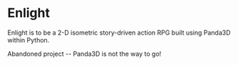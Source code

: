 # Enlight

Enlight is to be a 2-D isometric story-driven action RPG built using Panda3D within Python.

Abandoned project -- Panda3D is not the way to go!
